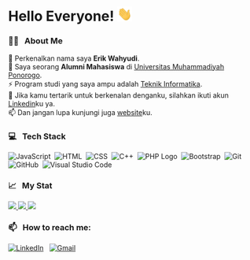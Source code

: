 # Hello Everyone! <img width="30px" src="https://github.com/SatYu26/SatYu26/raw/master/Assets/Hi.gif" />

### 👩‍💻 &nbsp; About Me

🔭 Perkenalkan nama saya **Erik Wahyudi**.  
🌱 Saya seorang **Alumni Mahasiswa** di [Universitas Muhammadiyah Ponorogo](https://umpo.ac.id/).  
⚡ Program studi yang saya ampu adalah [Teknik Informatika](http://ti.umpo.ac.id/).  
💬 Jika kamu tertarik untuk berkenalan denganku, silahkan ikuti akun [Linkedin](https://www.linkedin.com/in/erik-wahyudi-7a516b1b8/)ku ya.  
📫 Dan jangan lupa kunjungi juga [website](https://kassandra.my.id/)ku.

### 💻 &nbsp; Tech Stack

![JavaScript](https://img.shields.io/badge/-JavaScript-05122A?style=flat&logo=javascript)&nbsp;
![HTML](https://img.shields.io/badge/-HTML-05122A?style=flat&logo=HTML5)&nbsp;
![CSS](https://img.shields.io/badge/-CSS-05122A?style=flat&logo=CSS3&logoColor=1572B6)&nbsp;
![C++](https://img.shields.io/badge/-C++-05122A?style=flat&logo=C%2B%2B&logoColor=00599C)&nbsp;
![PHP Logo](https://img.shields.io/badge/PHP-00599C?style=flat&logo=php&logoColor=white)&nbsp;
![Bootstrap](https://img.shields.io/badge/-Bootstrap-05122A?style=flat&logo=bootstrap&logoColor=563D7C)&nbsp;
![Git](https://img.shields.io/badge/-Git-05122A?style=flat&logo=git)&nbsp;
![GitHub](https://img.shields.io/badge/-GitHub-05122A?style=flat&logo=github)&nbsp;
![Visual Studio Code](https://img.shields.io/badge/-Visual%20Studio%20Code-05122A?style=flat&logo=visual-studio-code&logoColor=007ACC)&nbsp;

### 📈 &nbsp; My Stat
<p>
<a href="https://github.com/ErickWahyudy">
  <img height="180em" src="https://github-readme-stats.vercel.app/api?username=ErickWahyudy&show_icons=true&theme=radical" />
  <img height="180em" src="https://github-readme-stats-eight-theta.vercel.app/api/top-langs/?username=ErickWahyudy&theme=radical&layout=compact&exclude_lang=java+r" />
  <img height="180em" src="https://github-readme-streak-stats.herokuapp.com/?user=ErickWahyudy&theme=radical&border=141E61" />
</a>
</p>

### 📫 &nbsp; How to reach me:

<a href="https://www.linkedin.com/in/erik-wahyudi-7a516b1b8/"><img alt="LinkedIn" src="https://img.shields.io/badge/linkedin%20-%230077B5.svg?&style=flat&logo=linkedin&logoColor=white"/></a> &nbsp;
<a href="mailto:erickwahyudy@gmail.com"><img alt="Gmail" src="https://img.shields.io/badge/Gmail-D14836?style=flat&logo=gmail&logoColor=white" /></a> &nbsp;